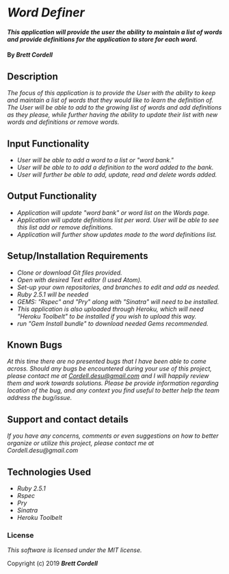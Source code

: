 # _Word Definer_

#### _This application will provide the user the ability to maintain a list of words and provide definitions for the application to store for each word._

#### By _**Brett Cordell**_

## Description

_The focus of this application is to provide the User with the ability to keep and maintain a list of words that they would like to learn the definition of. The User will be able to add to the growing list of words and add definitions as they please, while further having the ability to update their list with new words and definitions or remove words._


## Input Functionality
* _User will be able to add a word to a list or "word bank."_
* _User will be able to to add a definition to the word added to the bank._
* _User will further be able to add, update, read and delete words added._

## Output Functionality
* _Application will update "word bank" or word list on the Words page._
* _Application will update definitions list per word. User will be able to see this list add or remove definitions._
* _Application will further show updates made to the word definitions list._


## Setup/Installation Requirements

* _Clone or download Git files provided._
* _Open with desired Text editor (I used Atom)._
* _Set-up your own repositories, and branches to edit and add as needed._
* _Ruby 2.5.1 will be needed_
* _GEMS: "Rspec" and "Pry" along with "Sinatra" will need to be installed._
* _This application is also uploaded through Heroku, which will need "Heroku Toolbelt" to be installed if you wish to upload this way._
* _run "Gem Install bundle" to download needed Gems recommended._


## Known Bugs

_At this time there are no presented bugs that I have been able to come across. Should any bugs be encountered during your use of this project, please contact me at Cordell.desu@gmail.com and I will happily review them and work towards solutions. Please be provide information regarding location of the bug, and any context you find useful to better help the team address the bug/issue._

## Support and contact details

_If you have any concerns, comments or even suggestions on how to better organize or utilize this project, please contact me at Cordell.desu@gmail.com_

## Technologies Used

* _Ruby 2.5.1_
* _Rspec_
* _Pry_
* _Sinatra_
* _Heroku Toolbelt_


### License
*This software is licensed under the MIT license.*

Copyright (c) 2019 **_Brett Cordell_**
